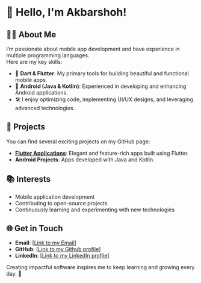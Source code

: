 # 👋 Hello, I'm Akbarshoh!  

## 👨‍💻 About Me
I’m passionate about mobile app development and have experience in multiple programming languages.  
Here are my key skills:  

- 🌟 **Dart & Flutter**: My primary tools for building beautiful and functional mobile apps.  
- 🤖 **Android (Java & Kotlin)**: Experienced in developing and enhancing Android applications.  
- 🛠️ I enjoy optimizing code, implementing UI/UX designs, and leveraging advanced technologies.

## 💼 Projects
You can find several exciting projects on my GitHub page:  
- **[Flutter Applications](#)**: Elegant and feature-rich apps built using Flutter.  
- **Android Projects**: Apps developed with Java and Kotlin.

## 📚 Interests
- Mobile application development  
- Contributing to open-source projects  
- Continuously learning and experimenting with new technologies  

## 🌐 Get in Touch
- **Email**: [[Link to my Email](shakhrashidov@gmail.com)]  
- **GitHub**: [[Link to my Github profile](https://github.com/AkbarshohAbdurashidov/AkbarshohAbdurashidov/tree/main)]  
- **LinkedIn**: [[Link to my LinkedIn profile](https://www.linkedin.com/in/shakh-rashidov-60420625b/)]

Creating impactful software inspires me to keep learning and growing every day. 🙂
